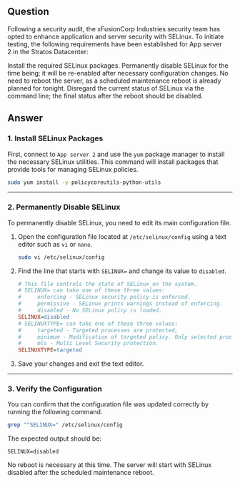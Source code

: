 ## Question
Following a security audit, the xFusionCorp Industries security team has opted to enhance application and server security with SELinux. To initiate testing, the following requirements have been established for App server 2 in the Stratos Datacenter:

Install the required SELinux packages.
Permanently disable SELinux for the time being; it will be re-enabled after necessary configuration changes.
No need to reboot the server, as a scheduled maintenance reboot is already planned for tonight.
Disregard the current status of SELinux via the command line; the final status after the reboot should be disabled.

## Answer

### 1\. Install SELinux Packages

First, connect to `App server 2` and use the `yum` package manager to install the necessary SELinux utilities. This command will install packages that provide tools for managing SELinux policies.

```bash
sudo yum install -y policycoreutils-python-utils
```

-----

### 2\. Permanently Disable SELinux

To permanently disable SELinux, you need to edit its main configuration file.

1.  Open the configuration file located at `/etc/selinux/config` using a text editor such as `vi` or `nano`.

    ```bash
    sudo vi /etc/selinux/config
    ```

2.  Find the line that starts with `SELINUX=` and change its value to `disabled`.

    ```ini
    # This file controls the state of SELinux on the system.
    # SELINUX= can take one of these three values:
    #     enforcing - SELinux security policy is enforced.
    #     permissive - SELinux prints warnings instead of enforcing.
    #     disabled - No SELinux policy is loaded.
    SELINUX=disabled
    # SELINUXTYPE= can take one of these three values:
    #     targeted - Targeted processes are protected,
    #     minimum - Modification of targeted policy. Only selected processes are protected.
    #     mls - Multi Level Security protection.
    SELINUXTYPE=targeted
    ```

3.  Save your changes and exit the text editor.

-----

### 3\. Verify the Configuration

You can confirm that the configuration file was updated correctly by running the following command.

```bash
grep "^SELINUX=" /etc/selinux/config
```

The expected output should be:

```
SELINUX=disabled
```

No reboot is necessary at this time. The server will start with SELinux disabled after the scheduled maintenance reboot.
